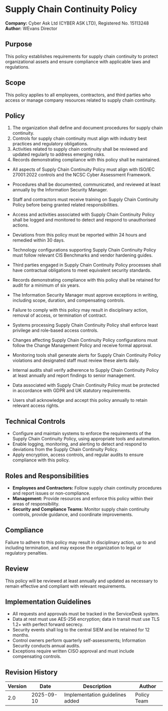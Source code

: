 # Supply Chain Continuity Policy

**Company:** Cyber Ask Ltd (CYBER ASK LTD), Registered No. 15113248  
**Author:** WEvans Director

## Purpose

This policy establishes requirements for supply chain continuity to protect organizational assets and ensure compliance with applicable laws and regulations.

## Scope

This policy applies to all employees, contractors, and third parties who access or manage company resources related to supply chain continuity.

## Policy
1. The organization shall define and document procedures for supply chain continuity.
2. Controls for supply chain continuity must align with industry best practices and regulatory obligations.
3. Activities related to supply chain continuity shall be reviewed and updated regularly to address emerging risks.
4. Records demonstrating compliance with this policy shall be maintained.

- All aspects of Supply Chain Continuity Policy must align with ISO/IEC 27001:2022 controls and the NCSC Cyber Assessment Framework.
- Procedures shall be documented, communicated, and reviewed at least annually by the Information Security Manager.
- Staff and contractors must receive training on Supply Chain Continuity Policy before being granted related responsibilities.
- Access and activities associated with Supply Chain Continuity Policy shall be logged and monitored to detect and respond to unauthorised actions.
- Deviations from this policy must be reported within 24 hours and remedied within 30 days.
- Technology configurations supporting Supply Chain Continuity Policy must follow relevant CIS Benchmarks and vendor hardening guides.
- Third parties engaged in Supply Chain Continuity Policy processes shall have contractual obligations to meet equivalent security standards.
- Records demonstrating compliance with this policy shall be retained for audit for a minimum of six years.
- The Information Security Manager must approve exceptions in writing, including scope, duration, and compensating controls.
- Failure to comply with this policy may result in disciplinary action, removal of access, or termination of contract.

- Systems processing Supply Chain Continuity Policy shall enforce least privilege and role-based access controls.
- Changes affecting Supply Chain Continuity Policy configurations must follow the Change Management Policy and receive formal approval.
- Monitoring tools shall generate alerts for Supply Chain Continuity Policy violations and designated staff must review these alerts daily.
- Internal audits shall verify adherence to Supply Chain Continuity Policy at least annually and report findings to senior management.
- Data associated with Supply Chain Continuity Policy must be protected in accordance with GDPR and UK statutory requirements.
- Users shall acknowledge and accept this policy annually to retain relevant access rights.

## Technical Controls

- Configure and maintain systems to enforce the requirements of the Supply Chain Continuity Policy, using appropriate tools and automation.
- Enable logging, monitoring, and alerting to detect and respond to deviations from the Supply Chain Continuity Policy.
- Apply encryption, access controls, and regular audits to ensure compliance with this policy.

## Roles and Responsibilities

- **Employees and Contractors:** Follow supply chain continuity procedures and report issues or non-compliance.
- **Management:** Provide resources and enforce this policy within their areas of responsibility.
- **Security and Compliance Teams:** Monitor supply chain continuity controls, provide guidance, and coordinate improvements.

## Compliance

Failure to adhere to this policy may result in disciplinary action, up to and including termination, and may expose the organization to legal or regulatory penalties.

## Review

This policy will be reviewed at least annually and updated as necessary to remain effective and compliant with relevant requirements.

## Implementation Guidelines
- All requests and approvals must be tracked in the ServiceDesk system.
- Data at rest must use AES-256 encryption; data in transit must use TLS 1.2+ with perfect forward secrecy.
- Security events shall log to the central SIEM and be retained for 12 months.
- Control owners perform quarterly self-assessments; Information Security conducts annual audits.
- Exceptions require written CISO approval and must include compensating controls.

## Revision History

| Version | Date | Description | Author |
| ------- | ---------- | ----------------------- | ------ |
| 2.0     | 2025-09-10 | Implementation guidelines added | Policy Team |
